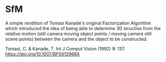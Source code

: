 # SfM


A simple rendition of Tomasi Kanade's original Factorization Algorithm which introduced the idea of being able to determine 3D struction from the relative motion (still camera moving object points / moving camera still scene points) between the camera and the object to be constructed.

Tomasi, C. & Kanade, T. Int J Comput Vision (1992) 9: 137. https://doi.org/10.1007/BF00129684
